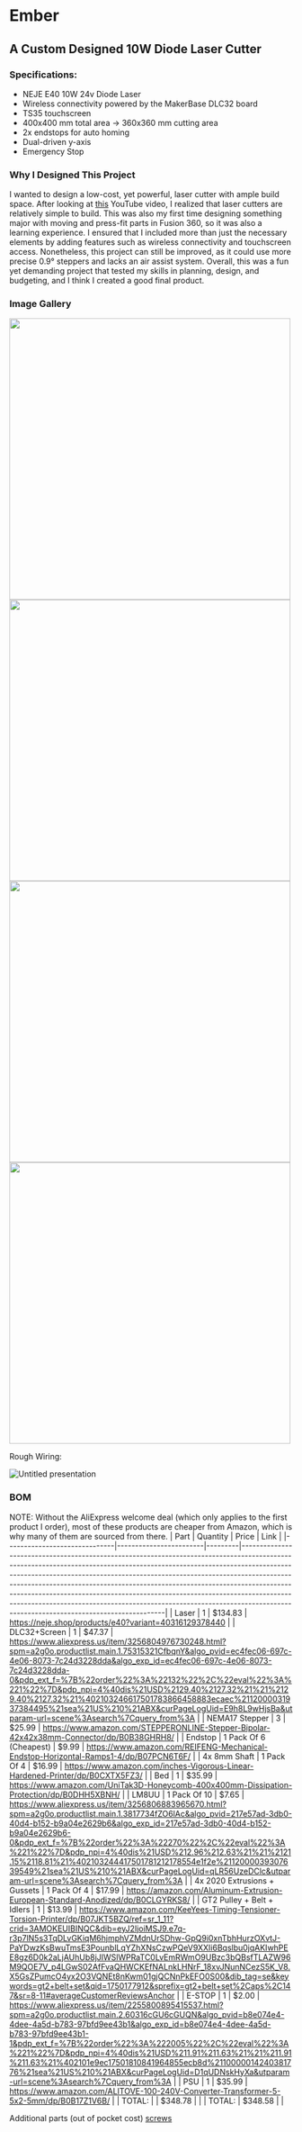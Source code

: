 # Ember
## A Custom Designed 10W Diode Laser Cutter

### Specifications:

- NEJE E40 10W 24v Diode Laser
- Wireless connectivity powered by the MakerBase DLC32 board
- TS35 touchscreen
- 400x400 mm total area → 360x360 mm cutting area
- 2x endstops for auto homing
- Dual-driven y-axis
- Emergency Stop

### Why I Designed This Project

I wanted to design a low-cost, yet powerful, laser cutter with ample build space. After looking at [this](https://www.youtube.com/watch?v=NyUJvcocJpA) YouTube video, I realized that laser cutters are relatively simple to build. This was also my first time designing something major with moving and press-fit parts in Fusion 360, so it was also a learning experience.
I ensured that I included more than just the necessary elements by adding features such as wireless connectivity and touchscreen access. Nonetheless, this project can still be improved, as it could use more precise 0.9° steppers and lacks an air assist system.
Overall, this was a fun yet demanding project that tested my skills in planning, design, and budgeting, and I think I created a good final product.

### Image Gallery
<img src="https://github.com/user-attachments/assets/2c15d845-9144-4566-94f2-92aba8040c85" width=500>
<img src="https://github.com/user-attachments/assets/d10a573c-b3e6-4fcf-aaa0-38b52b1fd586" width=500>
<img src="https://github.com/user-attachments/assets/b304e32d-10c5-4d23-a9d5-bfdfc10fcf46" width=500>
<img src="https://github.com/user-attachments/assets/4a5d8e7e-81ae-4d02-ab6b-0393e0efc6e3" width=500>

Rough Wiring: 

![Untitled presentation](https://github.com/user-attachments/assets/5aba77cf-94b3-40f4-9003-72553c67d911)

### BOM
NOTE: Without the AliExpress welcome deal (which only applies to the first product I order), most of these products are cheaper from Amazon, which is why many of them are sourced from there.
| Part                         | Quantity               | Price   | Link                                                                                                                                                                                                                                                                                                                                                                                                                                                                                                                                        |
|------------------------------|------------------------|---------|---------------------------------------------------------------------------------------------------------------------------------------------------------------------------------------------------------------------------------------------------------------------------------------------------------------------------------------------------------------------------------------------------------------------------------------------------------------------------------------------------------------------------------------------|
| Laser                        |                      1 | $134.83 | https://neje.shop/products/e40?variant=40316129378440                                                                                                                                                                                                                                                                                                                                                                                                                                                                                       |
| DLC32+Screen                 |                      1 |  $47.37 | https://www.aliexpress.us/item/3256804976730248.html?spm=a2g0o.productlist.main.1.75315321CfbqnY&algo_pvid=ec4fec06-697c-4e06-8073-7c24d3228dda&algo_exp_id=ec4fec06-697c-4e06-8073-7c24d3228dda-0&pdp_ext_f=%7B%22order%22%3A%22132%22%2C%22eval%22%3A%221%22%7D&pdp_npi=4%40dis%21USD%2129.40%2127.32%21%21%2129.40%2127.32%21%402103246617501783866458883ecaec%2112000031937384495%21sea%21US%210%21ABX&curPageLogUid=E9h8L9wHjsBa&utparam-url=scene%3Asearch%7Cquery_from%3A                                                            |
| NEMA17 Stepper               |                      3 |  $25.99 | https://www.amazon.com/STEPPERONLINE-Stepper-Bipolar-42x42x38mm-Connector/dp/B0B38GHRH8/                                                                                                                                                                                                                                                                                                                                                                                                                                                    |
| Endstop                      | 1 Pack Of 6 (Cheapest) |   $9.99 | https://www.amazon.com/REIFENG-Mechanical-Endstop-Horizontal-Ramps1-4/dp/B07PCN6T6F/                                                                                                                                                                                                                                                                                                                                                                                                                                                        |
| 4x 8mm Shaft                 | 1 Pack Of 4            |  $16.99 | https://www.amazon.com/inches-Vigorous-Linear-Hardened-Printer/dp/B0CXTX5FZ3/                                                                                                                                                                                                                                                                                                                                                                                                                                                               |
| Bed                          |                      1 |  $35.99 | https://www.amazon.com/UniTak3D-Honeycomb-400x400mm-Dissipation-Protection/dp/B0DHH5XBNH/                                                                                                                                                                                                                                                                                                                                                                                                                                                   |
| LM8UU                        | 1 Pack Of 10           |   $7.65 | https://www.aliexpress.us/item/3256806883965670.html?spm=a2g0o.productlist.main.1.3817734fZO6lAc&algo_pvid=217e57ad-3db0-40d4-b152-b9a04e2629b6&algo_exp_id=217e57ad-3db0-40d4-b152-b9a04e2629b6-0&pdp_ext_f=%7B%22order%22%3A%22270%22%2C%22eval%22%3A%221%22%7D&pdp_npi=4%40dis%21USD%212.96%212.63%21%21%2121.15%2118.81%21%402103244417501781212178554e1f2e%2112000039307639549%21sea%21US%210%21ABX&curPageLogUid=qLR56UzeDClc&utparam-url=scene%3Asearch%7Cquery_from%3A                                                              |
| 4x 2020 Extrusions + Gussets | 1 Pack Of 4            |  $17.99 | https://amazon.com/Aluminum-Extrusion-European-Standard-Anodized/dp/B0CLGYRKS8/                                                                                                                                                                                                                                                                                                                                                                                                                                                             |
| GT2 Pulley + Belt + Idlers   |                      1 |  $13.99 | https://www.amazon.com/KeeYees-Timing-Tensioner-Torsion-Printer/dp/B07JKT5BZQ/ref=sr_1_11?crid=3AMOKEUIBINQC&dib=eyJ2IjoiMSJ9.e7q-r3p7lN5s3TqDLvGKiqM6hjmphVZMdnUrSDhw-GpQ9i0xnTbhHurzOXvtJ-PaYDwzKsBwuTmsE3PounblLqYZhXNsCzwPQeV9XXIi6Bqslbu0jqAKIwhPEE8gz6D0k2aLjAUhUb8jJIWSlWPRaTC0LvEmRWmO9UBzc3bQBsfTLAZW96M9QOE7V_p4LGwS02AfFvaQHWCKEfNALnkLHNrF_18xvJNunNCezS5K_V8.X5GsZPumcO4yx2O3VQNEt8nKwm01gjQCNnPkEFO0S00&dib_tag=se&keywords=gt2+belt+set&qid=1750177912&sprefix=gt2+belt+set%2Caps%2C147&sr=8-11#averageCustomerReviewsAnchor |
| E-STOP                       |                      1 |   $2.00 | https://www.aliexpress.us/item/2255800895415537.html?spm=a2g0o.productlist.main.2.60316cGU6cGUQN&algo_pvid=b8e074e4-4dee-4a5d-b783-97bfd9ee43b1&algo_exp_id=b8e074e4-4dee-4a5d-b783-97bfd9ee43b1-1&pdp_ext_f=%7B%22order%22%3A%222005%22%2C%22eval%22%3A%221%22%7D&pdp_npi=4%40dis%21USD%211.91%211.63%21%21%211.91%211.63%21%402101e9ec17501810841964855ecb8d%2110000014240381776%21sea%21US%210%21ABX&curPageLogUid=D1qUDNskHyXa&utparam-url=scene%3Asearch%7Cquery_from%3A                                                               |
| PSU                          |                      1 |  $35.99 | https://www.amazon.com/ALITOVE-100-240V-Converter-Transformer-5-5x2-5mm/dp/B0B17Z1V6B/                                                                                                                                                                                                                                                                                                                                                                                                                                                      |
| TOTAL:                       |                        | $348.78 |                                                                                                                                                                                                                                                                                                                                                                                                                                                                                                                                             |
| TOTAL:                       | $348.58 |    |

Additional parts (out of pocket cost) [screws](https://www.amazon.com/HanTof-Countersunk-Machine-Wrenches-Threaded/dp/B0B9HWVV61/) 
